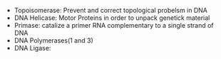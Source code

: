  - Topoisomerase: Prevent and correct topological probelsm in DNA 
 - DNA Helicase: Motor Proteins in order to unpack genetick material
 - Primase: catalize a primer RNA complementary to a single strand of DNA 
 - DNA Polymerases(1 and 3)
 - DNA Ligase:
<!--stackedit_data:
eyJoaXN0b3J5IjpbNDUyMjQ2NTIyLC0yMDg4NzQ2NjEyXX0=
-->